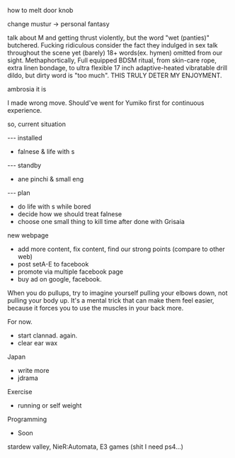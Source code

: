 how to melt door knob

change mustur -> personal fantasy

talk about M and getting thrust violently, but the word "wet (panties)" butchered. Fucking ridiculous consider the fact they indulged in sex talk throughout the scene yet (barely) 18+ words(ex. hymen) omitted from our sight. Methaphortically, Full equipped BDSM ritual, from skin-care rope, extra linen bondage, to ultra flexible 17 inch adaptive-heated vibratable drill dildo, but dirty word is "too much". THIS TRULY DETER MY ENJOYMENT.

ambrosia it is

I made wrong move. Should've went for Yumiko first for continuous experience.

so, current situation

--- installed
- falnese & life with s

--- standby
- ane pinchi & small eng

--- plan
- do life with s while bored
- decide how we should treat falnese
- choose one small thing to kill time after done with Grisaia

new webpage
- add more content, fix content, find our strong points (compare to other web)
- post setA-E to facebook
- promote via multiple facebook page
- buy ad on google, facebook.

When you do pullups, try to imagine yourself pulling your elbows down, not pulling your body up. It's a mental trick that can make them feel easier, because it forces you to use the muscles in your back more.

For now.
- start clannad. again.
- clear ear wax

Japan
- write more
- jdrama

Exercise
- running or self weight

Programming
- Soon

stardew valley, 
NieR:Automata,
E3 games (shit I need ps4...)


